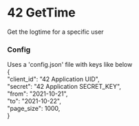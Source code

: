 # 42 GetTime

Get the logtime for a specific user

### Config

Uses a 'config.json' file with keys like below  
{  
	"client_id": "42 Application UID",  
	"secret": "42 Application SECRET_KEY",  
	"from": "2021-10-21",  
	"to": "2021-10-22",  
    "page_size": 1000,  
}  
